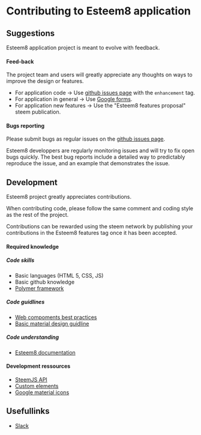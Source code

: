 # Contributing to Esteem8 application

## Suggestions

Esteem8 application project is meant to evolve with feedback.

#### Feed-back
The project team and users will greatly appreciate any thoughts on ways to improve the design or features.

* For application code -> Use [github issues page](https://github.com/esteem8app/esteem8app.github.io/issues) with the `enhancement` tag.
* For application in general -> Use [Google forms](https://goo.gl/6a99QQ).
* For application new features -> Use the "Esteem8 features proposal" steem publication.

#### Bugs reporting

Please submit bugs as regular issues on the [github issues page](https://github.com/esteem8app/esteem8app.github.io/issues).

Esteem8 developpers are regularly monitoring issues and will try to fix open bugs quickly.
The best bug reports include a detailed way to predictably reproduce the issue, and an example that demonstrates the issue.

## Development

Esteem8 project greatly appreciates contributions.

When contributing code, please follow the same comment and coding style as the rest of the project.

Contributions can be rewarded using the steem network by publishing your contributions in the Esteem8 features tag once it has been accepted.

#### Required knowledge

##### Code skills
* Basic languages (HTML 5, CSS, JS)
* Basic github knowledge
* [Polymer framework](https://www.polymer-project.org/1.0/docs/devguide/feature-overview)

##### Code guidlines
* [Web compoments best practices](https://www.webcomponents.org/community/articles/web-components-best-practices)
* [Basic material design guidline](https://material.io/guidelines/)

##### Code understanding
* [Esteem8 documentation](https://github.com/esteem8app/esteem8app.github.io/blob/master/DOCUMENTATION.md)

#### Development ressources

* [SteemJS API](https://github.com/adcpm/steem)
* [Custom elements](https://customelements.io/)
* [Google material icons](https://material.io/icons/)

## Usefullinks

* [Slack](https://esteem8.slack.com)
